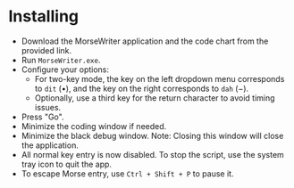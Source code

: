 # Installing



* Download the MorseWriter application and the code chart from the provided link.
* Run `MorseWriter.exe`.
* Configure your options:
  * For two-key mode, the key on the left dropdown menu corresponds to `dit` (•), and the key on the right corresponds to `dah` (−).
  * Optionally, use a third key for the return character to avoid timing issues.
* Press "Go".
* Minimize the coding window if needed.
* Minimize the black debug window. Note: Closing this window will close the application.
* All normal key entry is now disabled. To stop the script, use the system tray icon to quit the app.
* To escape Morse entry, use `Ctrl + Shift + P` to pause it.

